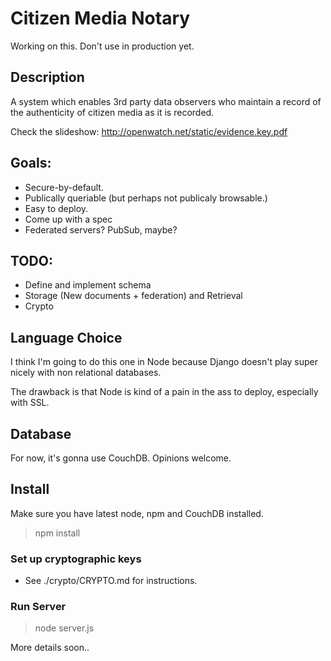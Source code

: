 # Citizen Media Notary

Working on this. Don't use in production yet.

## Description

A system which enables 3rd party data observers who maintain a record of the authenticity of citizen media as it is recorded.

Check the slideshow: http://openwatch.net/static/evidence.key.pdf

## Goals:

* Secure-by-default.
* Publically queriable (but perhaps not publicaly browsable.)
* Easy to deploy.
* Come up with a spec
* Federated servers? PubSub, maybe?

## TODO:

* Define and implement schema
* Storage (New documents + federation) and Retrieval
* Crypto

## Language Choice

I think I'm going to do this one in Node because Django doesn't play super nicely with non relational databases.

The drawback is that Node is kind of a pain in the ass to deploy, especially with SSL.

## Database

For now, it's gonna use CouchDB. Opinions welcome.

## Install

Make sure you have latest node, npm and CouchDB installed.

> npm install

### Set up cryptographic keys

* See ./crypto/CRYPTO.md for instructions.

### Run Server

> node server.js


More details soon..
